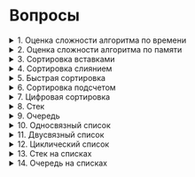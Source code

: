 # Вопросы
<details><summary>1. Оценка сложности алгоритма по времени</summary>
  А всё
</details>
<details><summary>2. Оценка сложности алгоритма по памяти</summary>
</details>
<details><summary>3. Сортировка вставками</summary>
  <center><h1> Сортировка вставками </h1></center>
  <h2> Асимптотика по времени </h2>
  <h3>

| Оценка     | Лучший случай | Средний случай | Худший случай |
|:----------:|:-------------:|:--------------:|:-------------:|
| По времени | O(n)          | O(n^2)         | O(n^2)        |
| По памяти  | O(1)          | O(1)           | O(1)          |

  Лучший случай достигается, при изначально отсортрованном массиве.
  
  Инвариант: на j-й итерации цикла массив [0..(j-1)] состоит из исходных элементов, расположенных в порядке возрастания.

  На первой итерации алгоритм состоит из 1 исходного элемента, расположенного по возрастанию.

  <h3>    
  <img src = "source/InsertionSort.gif">

</details>
<details><summary>4. Сортировка слиянием</summary>
</details>
<details><summary>5. Быстрая сортировка</summary>
</details>
<details><summary>6. Сортировка подсчетом</summary>
</details>
<details><summary>7. Цифровая сортировка</summary>
</details>
<details><summary>8. Стек</summary>
</details>
<details><summary>9. Очередь</summary>
</details>
<details><summary>10. Односвязный список</summary>
</details>
<details><summary>11. Двусвязный список</summary>
</details>
<details><summary>12. Циклический список</summary>
</details>
<details><summary>13. Стек на списках</summary>
</details>
<details><summary>14. Очередь на списках</summary>
</details>
